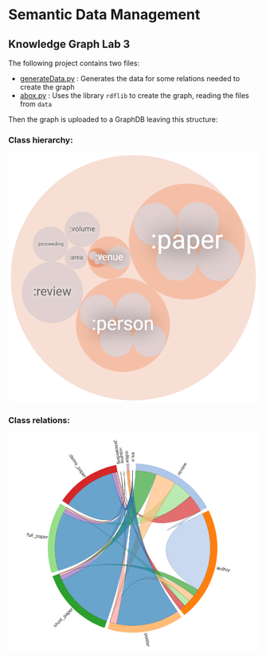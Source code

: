 # Semantic Data Management
## Knowledge Graph Lab 3

The following project contains two files:
- [generateData.py](generateData.py) : Generates the data for some relations needed to create the graph
- [abox.py](abox.py) : Uses the library `rdflib` to create the graph, reading the files from `data`

Then the graph is uploaded to a GraphDB leaving this structure:

### Class hierarchy:

![class_h.png](images%2Fclass_h.png)

### Class relations:

![class_r.png](images%2Fclass_r.png)